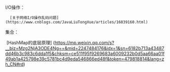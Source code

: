 I/O操作：
   
      ​[关于网络I/O操作乱码问题] (https://www.cnblogs.com/JavaLiuTongXue/articles/16839160.html)

集合：

​      [HashMap的底层原理] (https://mp.weixin.qq.com/s?__biz=Mzg2NjA3ODE4Ng==&mid=2247484176&idx=1&sn=6182b713a43487dd46b3c983c6dda1f5&chksm=ce511f95f9269683a6009232b0d5aa66aa01f49ab1a425798e39c5781bc4d9eda546866ed48f&token=479818814&lang=zh_CN#rd)
